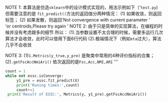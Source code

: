 

NOTE 1:
本算法是仿造`sklearn`中的设计模式实现的，用法示例如下（‘`test.py`)
但需要注意的是
`fit_predict()`方法的返回值分两种情况：
(1) 如果收敛，则返回标签；
(2) 如果发散，则返回'Not convergence with current parameter ' \
                   'or centroids,Please try again '
NOTE 2:
由于只是简单的实现算法，在编程的时候并没有考虑跟多的细节
所以：
(1).当参数设置不太合理的时候，需要多运行几次算法才会收敛，此时可以借用下面6行代码
(2).极端情况下（例如`eta`过大），算法几乎不会收敛

NOTE 3:
(1)`1.Metrics(y_true,y_pre)` 是聚类中常用的4种评价指标的合集；
(2)`.getFscAccNmiAri()` 依次返回的是`Fsc,Acc,NMI,ARI`
'''

```python
count = 1
while not essc.isConverge:
     y1_pre = essc.fit_predict(X)
     print('Runing times:',count)
     count+=1
 print('Result of ESSC:', Metrics(y, y1_pre).getFscAccNmiAri())
```


